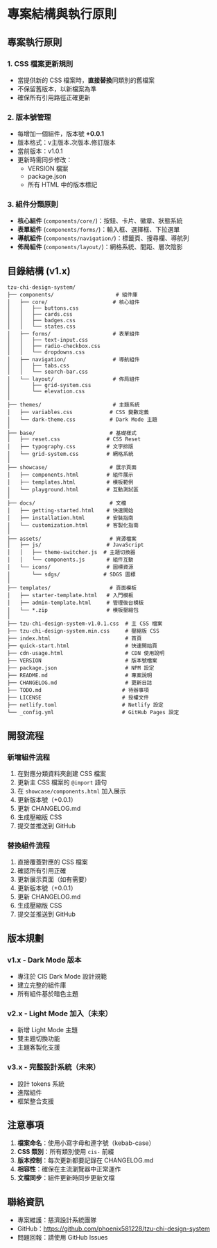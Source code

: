 # 專案結構與執行原則

## 專案執行原則

### 1. CSS 檔案更新規則
- 當提供新的 CSS 檔案時，**直接替換**同類別的舊檔案
- 不保留舊版本，以新檔案為準
- 確保所有引用路徑正確更新

### 2. 版本號管理
- 每增加一個組件，版本號 **+0.0.1**
- 版本格式：v主版本.次版本.修訂版本
- 當前版本：v1.0.1
- 更新時需同步修改：
  - VERSION 檔案
  - package.json
  - 所有 HTML 中的版本標記

### 3. 組件分類原則
- **核心組件** (`components/core/`)：按鈕、卡片、徽章、狀態系統
- **表單組件** (`components/forms/`)：輸入框、選擇框、下拉選單
- **導航組件** (`components/navigation/`)：標籤頁、搜尋欄、導航列
- **佈局組件** (`components/layout/`)：網格系統、間距、層次陰影

## 目錄結構 (v1.x)

```
tzu-chi-design-system/
├── components/                    # 組件庫
│   ├── core/                     # 核心組件
│   │   ├── buttons.css
│   │   ├── cards.css
│   │   ├── badges.css
│   │   └── states.css
│   ├── forms/                    # 表單組件
│   │   ├── text-input.css
│   │   ├── radio-checkbox.css
│   │   └── dropdowns.css
│   ├── navigation/               # 導航組件
│   │   ├── tabs.css
│   │   └── search-bar.css
│   └── layout/                   # 佈局組件
│       ├── grid-system.css
│       └── elevation.css
│
├── themes/                       # 主題系統
│   ├── variables.css            # CSS 變數定義
│   └── dark-theme.css           # Dark Mode 主題
│
├── base/                        # 基礎樣式
│   ├── reset.css               # CSS Reset
│   ├── typography.css          # 文字排版
│   └── grid-system.css         # 網格系統
│
├── showcase/                    # 展示頁面
│   ├── components.html         # 組件展示
│   ├── templates.html          # 模板範例
│   └── playground.html         # 互動測試區
│
├── docs/                        # 文檔
│   ├── getting-started.html    # 快速開始
│   ├── installation.html       # 安裝指南
│   └── customization.html      # 客製化指南
│
├── assets/                      # 資源檔案
│   ├── js/                     # JavaScript
│   │   ├── theme-switcher.js  # 主題切換器
│   │   └── components.js       # 組件互動
│   └── icons/                  # 圖標資源
│       └── sdgs/              # SDGS 圖標
│
├── templates/                   # 頁面模板
│   ├── starter-template.html   # 入門模板
│   ├── admin-template.html     # 管理後台模板
│   └── *.zip                   # 模板壓縮包
│
├── tzu-chi-design-system-v1.0.1.css  # 主 CSS 檔案
├── tzu-chi-design-system.min.css     # 壓縮版 CSS
├── index.html                        # 首頁
├── quick-start.html                  # 快速開始頁
├── cdn-usage.html                    # CDN 使用說明
├── VERSION                           # 版本號檔案
├── package.json                      # NPM 設定
├── README.md                         # 專案說明
├── CHANGELOG.md                      # 更新日誌
├── TODO.md                          # 待辦事項
├── LICENSE                          # 授權文件
├── netlify.toml                     # Netlify 設定
└── _config.yml                      # GitHub Pages 設定
```

## 開發流程

### 新增組件流程
1. 在對應分類資料夾創建 CSS 檔案
2. 更新主 CSS 檔案的 `@import` 語句
3. 在 `showcase/components.html` 加入展示
4. 更新版本號（+0.0.1）
5. 更新 CHANGELOG.md
6. 生成壓縮版 CSS
7. 提交並推送到 GitHub

### 替換組件流程
1. 直接覆蓋對應的 CSS 檔案
2. 確認所有引用正確
3. 更新展示頁面（如有需要）
4. 更新版本號（+0.0.1）
5. 更新 CHANGELOG.md
6. 生成壓縮版 CSS
7. 提交並推送到 GitHub

## 版本規劃

### v1.x - Dark Mode 版本
- 專注於 CIS Dark Mode 設計規範
- 建立完整的組件庫
- 所有組件基於暗色主題

### v2.x - Light Mode 加入（未來）
- 新增 Light Mode 主題
- 雙主題切換功能
- 主題客製化支援

### v3.x - 完整設計系統（未來）
- 設計 tokens 系統
- 進階組件
- 框架整合支援

## 注意事項

1. **檔案命名**：使用小寫字母和連字號（kebab-case）
2. **CSS 類別**：所有類別使用 `cis-` 前綴
3. **版本控制**：每次更新都要記錄在 CHANGELOG.md
4. **相容性**：確保在主流瀏覽器中正常運作
5. **文檔同步**：組件更新時同步更新文檔

## 聯絡資訊

- 專案維護：慈濟設計系統團隊
- GitHub：https://github.com/phoenix581228/tzu-chi-design-system
- 問題回報：請使用 GitHub Issues